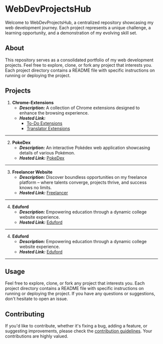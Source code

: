 # WebDevProjectsHub

Welcome to WebDevProjectsHub, a centralized repository showcasing my web development journey. Each project represents a unique challenge, a learning opportunity, and a demonstration of my evolving skill set.

## About

This repository serves as a consolidated portfolio of my web development projects. Feel free to explore, clone, or fork any project that interests you. Each project directory contains a README file with specific instructions on running or deploying the project.

## Projects

1. **Chrome-Extensions**
   - ***Description:*** A collection of Chrome extensions designed to enhance the browsing experience.
   - ***Hosted Link:***
       - [To-Do Extensions](https://ornate-starburst-facc70.netlify.app/)
       - [Translator Extensions](https://resplendent-cheesecake-e5a00a.netlify.app/)
---

2. **PokeDex**
   - ***Description:*** An interactive Pokédex web application showcasing details of various Pokémon.
   - ***Hosted Link:*** [PokeDex](https://dreamy-strudel-74ab8d.netlify.app/)
---

3. **Freelancer Website**
   - ***Description:*** Discover boundless opportunities on my freelance platform – where talents converge, projects thrive, and success knows no limits.
   - ***Hosted Link:*** [Freelancer](https://storied-brioche-b19aaa.netlify.app/)
---

4. **Eduford**
   - ***Description:*** Empowering education through a dynamic college website experience.
   - ***Hosted Link:*** [Eduford](https://earnest-malasada-1b41c3.netlify.app/)
---

4. **Eduford**
   - ***Description:*** Empowering education through a dynamic college website experience.
   - ***Hosted Link:*** [Eduford](https://earnest-malasada-1b41c3.netlify.app/)
---

## Usage
Feel free to explore, clone, or fork any project that interests you. Each project directory contains a README file with specific instructions on running or deploying the project. If you have any questions or suggestions, don't hesitate to open an issue.

## Contributing
If you'd like to contribute, whether it's fixing a bug, adding a feature, or suggesting improvements, please check the [contribution guidelines](./CONTRIBUTING.md). Your contributions are highly valued.
